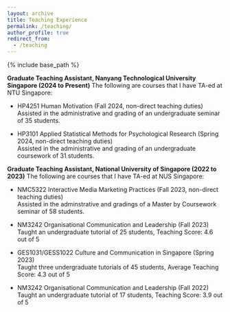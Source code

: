 ```yaml
---
layout: archive
title: Teaching Experience
permalink: /teaching/
author_profile: true
redirect_from:
  - /teaching
---
```


{% include base_path %}

**Graduate Teaching Assistant, Nanyang Technological University Singapore (2024 to Present)**
The following are courses that I have TA-ed at NTU Singapore:

* HP4251 Human Motivation (Fall 2024, non-direct teaching duties)  
  Assisted in the administrative and grading of an undergraduate seminar of 35 students.
  
* HP3101 Applied Statistical Methods for Psychological Research (Spring 2024, non-direct teaching duties)  
  Assisted in the administrative and grading of an undergraduate coursework of 31 students.

**Graduate Teaching Assistant, National University of Singapore (2022 to 2023)**
The following are courses that I have TA-ed at NUS Singapore:

* NMC5322 Interactive Media Marketing Practices (Fall 2023, non-direct teaching duties)  
  Assisted in the adminstrative and gradings of a Master by Coursework seminar of 58 students.

* NM3242 Organisational Communication and Leadership (Fall 2023)  
  Taught an undergraduate tutorial of 25 students, Teaching Score: 4.6 out of 5

* GES1031/GESS1022 Culture and Communication in Singapore (Spring 2023)  
  Taught three undergraduate tutorials of 45 students, Average Teaching Score: 4.3 out of 5

* NM3242 Organisational Communication and Leadership (Fall 2022)  
  Taught an undergraduate tutorial of 17 students, Teaching Score: 3.9 out of 5

